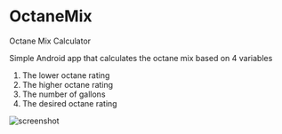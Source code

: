 # OctaneMix
Octane Mix Calculator

Simple Android app that calculates the octane mix based on 4 variables

1) The lower octane rating
2) The higher octane rating
3) The number of gallons
4) The desired octane rating

![screenshot](https://i.imgur.com/Jpsnlk6.jpg)
